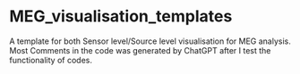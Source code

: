 # MEG_visualisation_templates
A template for both Sensor level/Source level visualisation for MEG analysis.
Most Comments in the code was generated by ChatGPT after I test the functionality of codes.
